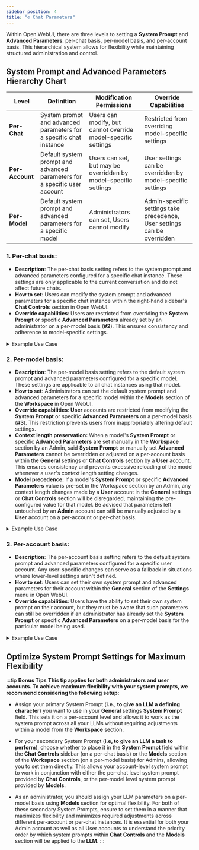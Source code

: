 ```yaml
---
sidebar_position: 4
title: "⚙️ Chat Parameters"
---
```


Within Open WebUI, there are three levels to setting a **System Prompt** and **Advanced Parameters**: per-chat basis, per-model basis, and per-account basis. This hierarchical system allows for flexibility while maintaining structured administration and control.

## System Prompt and Advanced Parameters Hierarchy Chart

| **Level** | **Definition** | **Modification Permissions** | **Override Capabilities** |
| --- | --- | --- | --- |
| **Per-Chat** | System prompt and advanced parameters for a specific chat instance | Users can modify, but cannot override model-specific settings | Restricted from overriding model-specific settings |
| **Per-Account** | Default system prompt and advanced parameters for a specific user account | Users can set, but may be overridden by model-specific settings | User settings can be overridden by model-specific settings |
| **Per-Model** | Default system prompt and advanced parameters for a specific model | Administrators can set, Users cannot modify | Admin-specific settings take precedence, User settings can be overridden |

### 1. **Per-chat basis:**

- **Description**: The per-chat basis setting refers to the system prompt and advanced parameters configured for a specific chat instance. These settings are only applicable to the current conversation and do not affect future chats.
- **How to set**: Users can modify the system prompt and advanced parameters for a specific chat instance within the right-hand sidebar's **Chat Controls** section in Open WebUI.
- **Override capabilities**: Users are restricted from overriding the **System Prompt** or specific **Advanced Parameters** already set by an administrator on a per-model basis (**#2**). This ensures consistency and adherence to model-specific settings.

<details>
<summary>Example Use Case</summary>
:::tip **Per-chat basis**:
Suppose a user wants to set a custom system prompt for a specific conversation. They can do so by accessing the **Chat Controls** section and modifying the **System Prompt** field. These changes will only apply to the current chat session.
:::
</details>

### 2. **Per-model basis:**

- **Description**: The per-model basis setting refers to the default system prompt and advanced parameters configured for a specific model. These settings are applicable to all chat instances using that model.
- **How to set**: Administrators can set the default system prompt and advanced parameters for a specific model within the **Models** section of the **Workspace** in Open WebUI.
- **Override capabilities**: **User** accounts are restricted from modifying the **System Prompt** or specific **Advanced Parameters** on a per-model basis (**#3**). This restriction prevents users from inappropriately altering default settings.
- **Context length preservation:** When a model's **System Prompt** or specific **Advanced Parameters** are set manually in the **Workspace** section by an Admin, said **System Prompt** or manually set **Advanced Parameters** cannot be overridden or adjusted on a per-account basis within the **General** settings or **Chat Controls** section by a **User** account. This ensures consistency and prevents excessive reloading of the model whenever a user's context length setting changes.
- **Model precedence:** If a model's **System Prompt** or specific **Advanced Parameters** value is pre-set in the Workspace section by an Admin, any context length changes made by a **User** account in the **General** settings or **Chat Controls** section will be disregarded, maintaining the pre-configured value for that model. Be advised that parameters left untouched by an **Admin** account can still be manually adjusted by a **User** account on a per-account or per-chat basis.

<details>
<summary>Example Use Case</summary>
:::tip **Per-model basis**:
Suppose an administrator wants to set a default system prompt for a specific model. They can do so by accessing the **Models** section and modifying the **System Prompt** field for the corresponding model. Any chat instances using this model will automatically use the model's system prompt and advanced parameters.
:::
</details>

### 3. **Per-account basis:**

- **Description**: The per-account basis setting refers to the default system prompt and advanced parameters configured for a specific user account. Any user-specific changes can serve as a fallback in situations where lower-level settings aren't defined.
- **How to set**: Users can set their own system prompt and advanced parameters for their account within the **General** section of the **Settings** menu in Open WebUI.
- **Override capabilities**: Users have the ability to set their own system prompt on their account, but they must be aware that such parameters can still be overridden if an administrator has already set the **System Prompt** or specific **Advanced Parameters** on a per-model basis for the particular model being used.

<details>
<summary>Example Use Case</summary>
:::tip **Per-account basis**:
Suppose a user wants to set their own system prompt for their account. They can do so by accessing the **Settings** menu and modifying the **System Prompt** field.
:::
</details>

## **Optimize System Prompt Settings for Maximum Flexibility**

:::tip **Bonus Tips**
**This tip applies for both administrators and user accounts. To achieve maximum flexibility with your system prompts, we recommend considering the following setup:**

- Assign your primary System Prompt (**i.e., to give an LLM a defining character**) you want to use in your **General** settings **System Prompt** field. This sets it on a per-account level and allows it to work as the system prompt across all your LLMs without requiring adjustments within a model from the **Workspace** section.

- For your secondary System Prompt (**i.e, to give an LLM a task to perform**), choose whether to place it in the **System Prompt** field within the **Chat Controls** sidebar (on a per-chat basis) or the **Models** section of the **Workspace** section (on a per-model basis) for Admins, allowing you to set them directly. This allows your account-level system prompt to work in conjunction with either the per-chat level system prompt provided by **Chat Controls**, or the per-model level system prompt provided by **Models**.

- As an administrator, you should assign your LLM parameters on a per-model basis using **Models** section for optimal flexibility. For both of these secondary System Prompts, ensure to set them in a manner that maximizes flexibility and minimizes required adjustments across different per-account or per-chat instances. It is essential for both your Admin account as well as all User accounts to understand the priority order by which system prompts within **Chat Controls** and the **Models** section will be applied to the **LLM**.
:::
